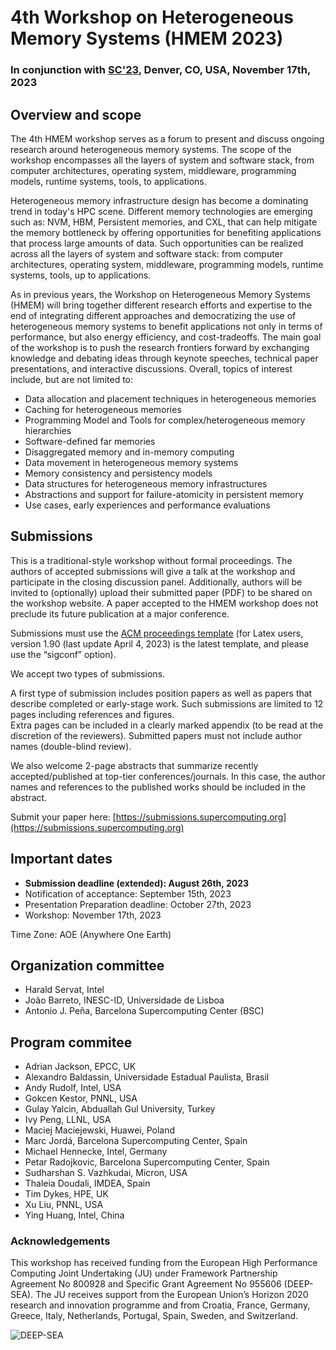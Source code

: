 # 4th Workshop on Heterogeneous Memory Systems (HMEM 2023)

### In conjunction with [SC'23](https://sc23.supercomputing.org), Denver, CO, USA, November 17th, 2023


## Overview and scope

The 4th HMEM workshop serves as a forum to present and discuss ongoing research around heterogeneous memory systems. The scope of the workshop encompasses all the layers of system and software stack, from computer architectures, operating system, middleware, programming models, runtime systems, tools, to applications.

Heterogeneous memory infrastructure design has become a dominating trend in today's HPC scene. Different memory technologies are emerging such as: NVM, HBM, Persistent memories, and CXL, that can help mitigate the memory bottleneck by offering opportunities for benefiting applications that process large amounts of data. Such opportunities can be realized across all the layers of system and software stack: from computer architectures, operating system, middleware, programming models, runtime systems, tools, up to applications.

As in previous years, the Workshop on Heterogeneous Memory Systems (HMEM) will bring together different research efforts and expertise to the end of integrating different approaches and democratizing the use of heterogeneous memory systems to benefit applications not only in terms of performance, but also energy efficiency, and cost-tradeoffs. The main goal of the workshop is to push the research frontiers forward by exchanging knowledge and debating ideas through keynote speeches, technical paper presentations, and interactive discussions. Overall, topics of interest include, but are not limited to: 

- Data allocation and placement techniques in heterogeneous memories
- Caching for heterogeneous memories
- Programming Model and Tools for complex/heterogeneous memory hierarchies
- Software-defined far memories
- Disaggregated memory and in-memory computing
- Data movement in heterogeneous memory systems 
- Memory consistency and persistency models
- Data structures for heterogeneous memory infrastructures
- Abstractions and support for failure-atomicity in persistent memory
- Use cases, early experiences and performance evaluations 

## Submissions

This is a traditional-style workshop without formal proceedings. 
The authors of accepted submissions will give a talk at the workshop and participate in the closing discussion panel. Additionally, authors will be invited to (optionally) upload their submitted paper (PDF) to be shared on the workshop website. 
A paper accepted to the HMEM workshop does not preclude its future publication at a major conference.

Submissions must use the [ACM proceedings template](https://www.acm.org/publications/proceedings-template) (for Latex users, version 1.90 (last update April 4, 2023) is the latest template, and please use the “sigconf” option). 

We accept two types of submissions.

A first type of submission includes position papers as well as papers that describe completed or early-stage work.
Such submissions are limited to 12 pages including references and figures.  
Extra pages can be included in a clearly marked appendix (to be read at the discretion of the reviewers).
Submitted papers must not include author names (double-blind review).

We also welcome 2-page abstracts that summarize recently accepted/published at top-tier conferences/journals. In this case, the author names and references to the published works should be included in the abstract.

Submit your paper here: [https://submissions.supercomputing.org](https://submissions.supercomputing.org)

## Important dates 

- **Submission deadline (extended): August 26th, 2023**
- Notification of acceptance: September 15th, 2023
- Presentation Preparation deadline: October 27th, 2023
- Workshop: November 17th, 2023

Time Zone: AOE (Anywhere One Earth)


## Organization committee
- Harald Servat, Intel
- João Barreto, INESC-ID, Universidade de Lisboa
- Antonio J. Peña, Barcelona Supercomputing Center (BSC)

## Program commitee

- Adrian Jackson, EPCC, UK
- Alexandro Baldassin, Universidade Estadual Paulista, Brasil
- Andy Rudolf, Intel, USA
- Gokcen Kestor, PNNL, USA
- Gulay Yalcin, Abduallah Gul University, Turkey
- Ivy Peng, LLNL, USA
- Maciej Maciejewski, Huawei, Poland
- Marc Jordá, Barcelona Supercomputing Center, Spain
- Michael Hennecke, Intel, Germany
- Petar Radojkovic, Barcelona Supercomputing Center, Spain
- Sudharshan S. Vazhkudai, Micron, USA
- Thaleia Doudali, IMDEA, Spain
- Tim Dykes, HPE, UK
- Xu Liu, PNNL, USA
- Ying Huang, Intel, China


### Acknowledgements

This workshop has received funding from the European High Performance Computing Joint Undertaking (JU) under Framework Partnership Agreement No 800928 and Specific Grant Agreement No 955606 (DEEP-SEA). The JU receives support from the European Union’s Horizon 2020 research and innovation programme and from Croatia, France, Germany, Greece, Italy, Netherlands, Portugal, Spain, Sweden, and Switzerland. 


![DEEP-SEA](https://hmem-workshop.github.io/DEEPSEA-logo.png)
